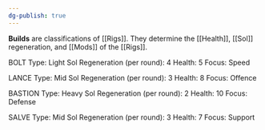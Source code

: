 ```yaml
---
dg-publish: true
---
```

**Builds** are classifications of [[Rigs]]. They determine the [[Health]], [[Sol]] regeneration, and [[Mods]] of the [[Rigs]].

BOLT
	Type:
		Light
	Sol Regeneration (per round):
		4
	Health:
		5
	Focus:
		Speed

LANCE
	Type:
		Mid
	Sol Regeneration (per round):
		3
	Health:
		8
	Focus:
		Offence

BASTION
	Type:
		Heavy
	Sol Regeneration (per round):
		2
	Health:
		10
	Focus:
		Defense

SALVE
	Type:
			Mid
		Sol Regeneration (per round):
			3
		Health:
			7
		Focus:
			Support